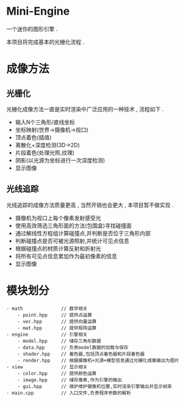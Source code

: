# Mini-Engine

一个迷你的图形引擎 .

本项目将完成基本的光栅化流程 .

# 成像方法

## 光栅化

光栅化成像方法一直是实时渲染中广泛应用的一种技术 , 流程如下 .

- 输入N个三角形/直线坐标
- 坐标映射(世界->摄像机->视口)
- 顶点着色(插值)
- 离散化+深度检测(3D->2D)
- 片段着色(处理光照,纹理)
- 阴影(以光源为坐标进行一次深度检测)
- 显示图像

## 光线追踪

光线追踪的成像方法质量更高 , 当然开销也会更大 , 本项目暂不做实现 .

- 摄像机为视口上每个像素发射感受光
- 使用高效筛选三角形面的方法(包围盒)寻找碰撞面
- 通过解线性方程组计算碰撞点,并判断是否位于三角形内部
- 判断碰撞点是否可被光源照射,并统计可见点信息
- 根据碰撞点的材质计算反射和折射光
- 将所有可见点信息累加作为最初像素的信息
- 显示图像

# 模块划分

```
- math              // 数学相关
    - point.hpp     // 提供点运算
    - vec.hpp       // 提供向量运算
    - mat.hpp       // 提供矩阵运算
- engine            // 引擎相关
    - model.hpp     // 储存三角形数据
    - data.hpp      // 负责model数据的加载与保存
    - shader.hpp    // 着色器,包括顶点着色器和片段着色器
    - render.hpp    // 根据摄像机+光源+模型信息通过光栅化成像输出为图片
- view              // 显示相关
    - color.hpp     // 提供颜色运算
    - image.hpp     // 储存像素,作为引擎的输出
    - gui.hpp       // 维护维护摄像机位置,实时渲染引擎输出并显示帧率
- main.cpp          // 入口文件,负责程序参数的解析
```